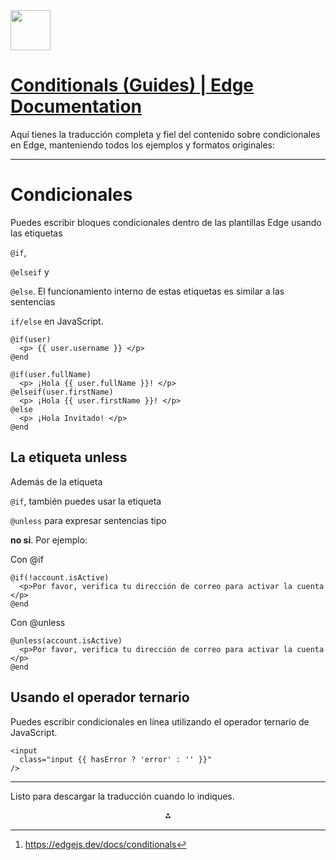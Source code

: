 <img src="https://r2cdn.perplexity.ai/pplx-full-logo-primary-dark%402x.png" style="height:64px;margin-right:32px"/>

# [Conditionals (Guides) | Edge Documentation](https://edgejs.dev/docs/conditionals)

Aquí tienes la traducción completa y fiel del contenido sobre condicionales en Edge, manteniendo todos los ejemplos y formatos originales:

***

# Condicionales

Puedes escribir bloques condicionales dentro de las plantillas Edge usando las etiquetas

`@if`,

`@elseif` y

`@else`. El funcionamiento interno de estas etiquetas es similar a las sentencias

`if/else` en JavaScript.

```
@if(user)
  <p> {{ user.username }} </p>
@end
```

```
@if(user.fullName)
  <p> ¡Hola {{ user.fullName }}! </p>
@elseif(user.firstName)
  <p> ¡Hola {{ user.firstName }}! </p>
@else
  <p> ¡Hola Invitado! </p>
@end
```


## La etiqueta unless

Además de la etiqueta

`@if`, también puedes usar la etiqueta

`@unless` para expresar sentencias tipo

**no si**. Por ejemplo:

Con @if

```
@if(!account.isActive)
  <p>Por favor, verifica tu dirección de correo para activar la cuenta </p>
@end
```

Con @unless

```
@unless(account.isActive)
  <p>Por favor, verifica tu dirección de correo para activar la cuenta </p>
@end
```


## Usando el operador ternario

Puedes escribir condicionales en línea utilizando el operador ternario de JavaScript.

```
<input
  class="input {{ hasError ? 'error' : '' }}"
/>
```


***

Listo para descargar la traducción cuando lo indiques.
<span style="display:none">[^1]</span>

<div style="text-align: center">⁂</div>

[^1]: https://edgejs.dev/docs/conditionals

